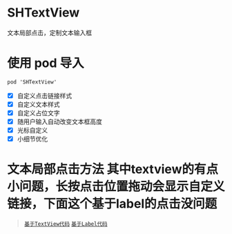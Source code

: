 # SHTextView
文本局部点击，定制文本输入框

# 使用 pod 导入

```
pod 'SHTextView'
```

- [x] 自定义点击链接样式
- [x] 自定义文本样式
- [x] 自定义占位文字
- [x] 随用户输入自动改变文本框高度
- [x] 光标自定义
- [x] 小细节优化
# 文本局部点击方法 其中textview的有点小问题，长按点击位置拖动会显示自定义链接，下面这个基于label的点击没问题
>[`基于TextView代码`](https://github.com/CCSH/SHTextView)
>[`基于Label代码`](https://github.com/CCSH/SHLabel)

